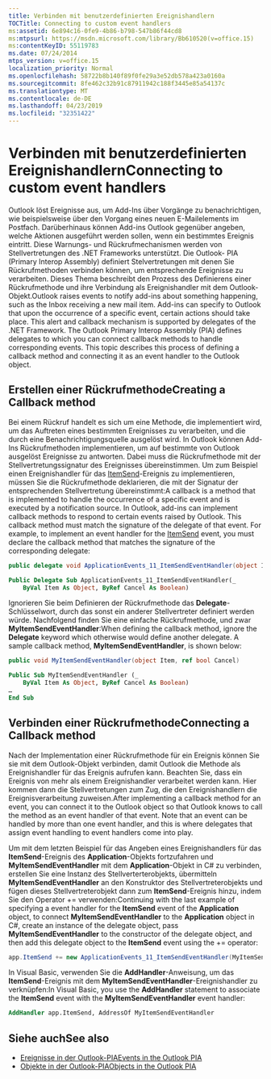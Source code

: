 ```yaml
---
title: Verbinden mit benutzerdefinierten Ereignishandlern
TOCTitle: Connecting to custom event handlers
ms:assetid: 6e894c16-0fe9-4b86-b798-547b86f44cd8
ms:mtpsurl: https://msdn.microsoft.com/library/Bb610520(v=office.15)
ms:contentKeyID: 55119783
ms.date: 07/24/2014
mtps_version: v=office.15
localization_priority: Normal
ms.openlocfilehash: 58722b8b140f89f0fe29a3e52db578a423a0160a
ms.sourcegitcommit: 8fe462c32b91c87911942c188f3445e85a54137c
ms.translationtype: MT
ms.contentlocale: de-DE
ms.lasthandoff: 04/23/2019
ms.locfileid: "32351422"
---
```

# <a name="connecting-to-custom-event-handlers"></a><span data-ttu-id="3ded1-102">Verbinden mit benutzerdefinierten Ereignishandlern</span><span class="sxs-lookup"><span data-stu-id="3ded1-102">Connecting to custom event handlers</span></span>

<span data-ttu-id="3ded1-p101">Outlook löst Ereignisse aus, um Add-Ins über Vorgänge zu benachrichtigen, wie beispielsweise über den Vorgang eines neuen E-Mailelements im Postfach. Darüberhinaus können Add-ins Outlook gegenüber angeben, welche Aktionen ausgeführt werden sollen, wenn ein bestimmtes Ereignis eintritt. Diese Warnungs- und Rückrufmechanismen werden von Stellvertretungen des .NET Frameworks unterstützt. Die Outlook- PIA (Primary Interop Assembly) definiert Stelvertretungen mit denen Sie Rückrufmethoden verbinden können, um entsprechende Ereignisse zu verarbeiten. Dieses Thema beschreibt den Prozess des Definierens einer Rückrufmethode und ihre Verbindung als Ereignishandler mit dem Outlook-Objekt.</span><span class="sxs-lookup"><span data-stu-id="3ded1-p101">Outlook raises events to notify add-ins about something happening, such as the Inbox receiving a new mail item. Add-ins can specify to Outlook that upon the occurrence of a specific event, certain actions should take place. This alert and callback mechanism is supported by delegates of the .NET Framework. The Outlook Primary Interop Assembly (PIA) defines delegates to which you can connect callback methods to handle corresponding events. This topic describes this process of defining a callback method and connecting it as an event handler to the Outlook object.</span></span>

## <a name="creating-a-callback-method"></a><span data-ttu-id="3ded1-108">Erstellen einer Rückrufmethode</span><span class="sxs-lookup"><span data-stu-id="3ded1-108">Creating a Callback method</span></span>

<span data-ttu-id="3ded1-p102">Bei einem Rückruf handelt es sich um eine Methode, die implementiert wird, um das Auftreten eines bestimmten Ereignisses zu verarbeiten, und die durch eine Benachrichtigungsquelle ausgelöst wird. In Outlook können Add-Ins Rückrufmethoden implementieren, um auf bestimmte von Outlook ausgelöst Ereignisse zu antworten. Dabei muss die Rückrufmethode mit der Stellvertretungssignatur des Ereignisses übereinstimmen. Um zum Beispiel einen Ereignishandler für das [ItemSend](https://msdn.microsoft.com/library/bb647198\(v=office.15\))-Ereignis zu implementieren, müssen Sie die Rückrufmethode deklarieren, die mit der Signatur der entsprechenden Stellvertretung übereinstimmt:</span><span class="sxs-lookup"><span data-stu-id="3ded1-p102">A callback is a method that is implemented to handle the occurrence of a specific event and is executed by a notification source. In Outlook, add-ins can implement callback methods to respond to certain events raised by Outlook. This callback method must match the signature of the delegate of that event. For example, to implement an event handler for the [ItemSend](https://msdn.microsoft.com/library/bb647198\(v=office.15\)) event, you must declare the callback method that matches the signature of the corresponding delegate:</span></span>

```csharp
public delegate void ApplicationEvents_11_ItemSendEventHandler(object Item, ref bool Cancel)
```


```vb
Public Delegate Sub ApplicationEvents_11_ItemSendEventHandler(_
    ByVal Item As Object, ByRef Cancel As Boolean)
```

<span data-ttu-id="3ded1-p103">Ignorieren Sie beim Definieren der Rückrufmethode das **Delegate**-Schlüsselwort, durch das sonst ein anderer Stellvertreter definiert werden würde. Nachfolgend finden Sie eine einfache Rückrufmethode, und zwar **MyItemSendEventHandler**:</span><span class="sxs-lookup"><span data-stu-id="3ded1-p103">When defining the callback method, ignore the **Delegate** keyword which otherwise would define another delegate. A sample callback method, **MyItemSendEventHandler**, is shown below:</span></span>

```csharp
public void MyItemSendEventHandler(object Item, ref bool Cancel)
```


```vb
Public Sub MyItemSendEventHandler (_
    ByVal Item As Object, ByRef Cancel As Boolean)
…
End Sub
```

## <a name="connecting-a-callback-method"></a><span data-ttu-id="3ded1-115">Verbinden einer Rückrufmethode</span><span class="sxs-lookup"><span data-stu-id="3ded1-115">Connecting a Callback method</span></span>

<span data-ttu-id="3ded1-p104">Nach der Implementation einer Rückrufmethode für ein Ereignis können Sie sie mit dem Outlook-Objekt verbinden, damit Outlook die Methode als Ereignishandler für das Ereignis aufrufen kann. Beachten Sie, dass ein Ereignis von mehr als einem Ereignishandler verarbeitet werden kann. Hier kommen dann die Stellvertretungen zum Zug, die den Ereignishandlern die Ereignisverarbeitung zuweisen.</span><span class="sxs-lookup"><span data-stu-id="3ded1-p104">After implementing a callback method for an event, you can connect it to the Outlook object so that Outlook knows to call the method as an event handler of that event. Note that an event can be handled by more than one event handler, and this is where delegates that assign event handling to event handlers come into play.</span></span>

<span data-ttu-id="3ded1-118">Um mit dem letzten Beispiel für das Angeben eines Ereignishandlers für das **ItemSend**-Ereignis des **Application**-Objekts fortzufahren und **MyItemSendEventHandler** mit dem **Application**-Objekt in C\# zu verbinden, erstellen Sie eine Instanz des Stellverterterobjekts, übermitteln **MyItemSendEventHandler** an den Konstruktor des Stellvertreterobjekts und fügen dieses Stellvertreterobjekt dann zum **ItemSend**-Ereignis hinzu, indem Sie den Operator += verwenden:</span><span class="sxs-lookup"><span data-stu-id="3ded1-118">Continuing with the last example of specifying a event handler for the **ItemSend** event of the **Application** object, to connect **MyItemSendEventHandler** to the **Application** object in C\#, create an instance of the delegate object, pass **MyItemSendEventHandler** to the constructor of the delegate object, and then add this delegate object to the **ItemSend** event using the += operator:</span></span>

```csharp
app.ItemSend += new ApplicationEvents_11_ItemSendEventHandler(MyItemSendEventHandler)
```

<span data-ttu-id="3ded1-119">In Visual Basic, verwenden Sie die **AddHandler**-Anweisung, um das **ItemSend**-Ereignis mit dem **MyItemSendEventHandler**-Ereignishandler zu verknüpfen:</span><span class="sxs-lookup"><span data-stu-id="3ded1-119">In Visual Basic, you use the **AddHandler** statement to associate the **ItemSend** event with the **MyItemSendEventHandler** event handler:</span></span>

```vb
AddHandler app.ItemSend, AddressOf MyItemSendEventHandler
```

## <a name="see-also"></a><span data-ttu-id="3ded1-120">Siehe auch</span><span class="sxs-lookup"><span data-stu-id="3ded1-120">See also</span></span>

- [<span data-ttu-id="3ded1-121">Ereignisse in der Outlook-PIA</span><span class="sxs-lookup"><span data-stu-id="3ded1-121">Events in the Outlook PIA</span></span>](events-in-the-outlook-pia.md)
- [<span data-ttu-id="3ded1-122">Objekte in der Outlook-PIA</span><span class="sxs-lookup"><span data-stu-id="3ded1-122">Objects in the Outlook PIA</span></span>](objects-in-the-outlook-pia.md)

